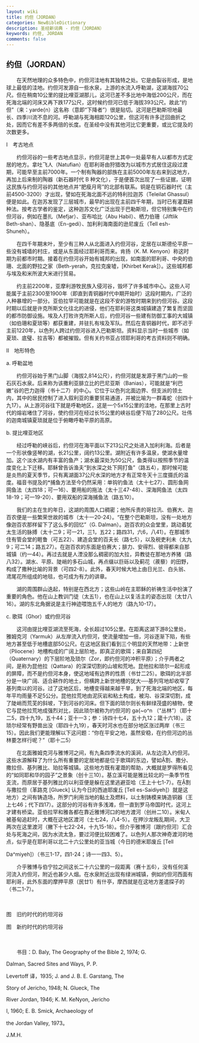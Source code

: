 ```yaml
---
layout: wiki
title: 约但（JORDAN）
categories: NewBibleDictionary
description: 圣经新词典 - 约但（JORDAN）
keywords: 约但, JORDAN
comments: false
---
```


## 约但（JORDAN）

　　在天然地理的众多特色中，约但河洼地有其独特之处。它是由裂谷形成，是地球上最低的洼地。约但河发源自一些水泉，上游的水流入呼勒湖，这湖海拔70公尺。但在稍南10公里的提比哩亚湖那儿，这河已差不多比地中海低200公尺，而在死海北端的河床又再下跌177公尺，这时候约但河已低于海拔393公尺。故此“约但”（来：yarde{n）这名称（意即“下降者”）很是贴切。这河是巴勒斯坦地最长、四季川流不息的河。呼勒湖与死海相距120公里，但这河有许多迂回曲折之处，因而它有差不多两倍的长度。在圣经中没有其他河比它更重要，或比它提及的次数更多。

Ⅰ　考古地点

　　约但河谷的一些考古地点显示，约但河是世上其中一处最早有人以都市方式定居的地方。拿吐飞人（Natufian）在耶利哥由狩猎改为以城市方式居住这段过渡期，可能早至主前7000年。一个制有陶器的部族在主前5000年左右来到这地方，再加上后来制的陶器（新石器时代 B 种文化），于是便首次出现了一些证据，证明这民族与约但河谷的其他地点并“肥瘦月弯”的北部有联系。铜是在铜石器时代（主前4500-3200）才出现，譬如在死海北面不远的特利拉迦苏（Teleilat Ghassul）便是如此。在迦苏发现了三层城市，最早的出现在主前四千年期，当时已有灌溉耕种法。按考古学者的鉴定，这种迦苏文化广泛出现于巴勒斯坦，但它特别集中在约但河谷，例如在墨扎（Mefjar）、亚布哈比（Abu Habil）、栖力伯珊（Jiftlik Beth-shan）、隐基底（En-gedi）、加利利海南面的逊尼废丘（Tell esh-Shuneh）。

　　在四千年期末叶，至少有三种人从北面进入约但河谷，定居在以斯德伦平原一些没有城墙的村庄，或是从东面经过耶利哥而来。肯扬（K. M. Kenyon）称这时期为前都市时期。接着在约但河谷开始有城邦的出现，如南面的耶利哥、中央的伯珊、北面的野拉之家（Beth-yerah，克拉克废墟，[Khirbet Kerak]）。这些城邦都与埃及和米所波大米进行贸易。

　　约主前2200年，亚摩利游牧民族入侵河谷，毁坏了许多城市中心。这些人可能属于主前2300至1900年（即直到青铜器时代中期开始时）这段时期内，广泛的人种暴增的一部分。亚伯拉罕可能就是在这段不安的游牧时期来到约但河谷。这段时期以后就是许克所斯文化往北的进侵，他们在耶利哥这类城镇建造了繁复而坚固的都市防御设施。埃及人打败许克所斯人后，约但河谷一些建有防御工事的大城镇（如伯珊和夏琐等）都获重建，并驻扎有埃及军队。然后在青铜器时代，即不迟于主前1220年，以色列人跨过约但河谷进入巴勒斯坦。资料显示当时一些城市（如夏琐、底璧、拉吉等）都被摧毁。但有关约书亚占领耶利哥的考古资料则不明确。

Ⅱ　地形特色

a. 呼勒盆地

　　约但河谷始于黑门山脚（海拔2,814公尺），约但河就是发源于黑门山的一些石灰石水泉。后来称为该撒利亚腓立比的巴尼亚斯（Banias），可能就是“利巴嫩”谷的巴力迦得（书十二7）的中心。它位于以色列北面边界、但支派的领土内，其中的居民控制了进入叙利亚的重要贸易通道，并被比喻为一群毒蛇（创四十九17）。从上游河谷往下就是呼勒地区，这是一个5x15公里的洼地，在那里上古时代的熔岩堵住了河谷，使约但河在经过长15公里的峡谷后便下陷了280公尺。壮伟的迦南城镇夏琐就是位于俯瞰呼勒平原的高原。

b. 提比哩亚地区

　　经过呼勒的峡谷后，约但河在海平面以下213公尺之处进入加利利海。后者是一个形状像竖琴的湖，长21公里，阔约13公里。湖附近有许多温泉，使湖水量增加。这个淡水湖内有丰富的鱼产；湖水最深处为50公尺，鱼类得以按照季节的温度变化上下迁移。耶稣曾告诉渔夫“到水深之处下网打鱼”（路五4），那时候可能是炎热的夏天季节，只有离湖面37公尺水深的地方才有正常冬天十三度摄氏的温度。福音书提及的*捕鱼方法至今仍然采用：单钩钓鱼法（太十七27）、圆形鱼网网鱼法（太四18；可一16）、要用船的拖法（太十三47-48）、深海网鱼法（太四18-19；可一19-20）、要用双船的深海捕鱼法（路五10）。

　　我们的主在生的年日，这湖的周围人口稠密；他所斥责的哥拉汛、伯赛大、迦百农便是一些繁荣世故的城市（太十一20-24）。“在整个巴勒斯坦，没有一处地方像迦百农那样留下了这么多的回忆”（G. Dalman）。迦百农的众会堂里，跳动着犹太生活的脉搏（太十二9；可一21，三1，五22；路四31，六6，八41）。在那城市住有管会堂的睚鲁（可五22）、建造会堂的百夫长（路七5），以及税吏利未（太九9；可二14；路五27）。在迦百农的东面是伯赛大；腓力、安得烈、彼得都来自那城镇（约一44）。再过去就是人湮没那么稠密的加大拉，异教徒在那地方养猪（路八32）。湖水、平原、陡峭的多石山城，再点缀以巨砾以及蓟花（蒺藜）的田野，构成了撒种比喻的背景（可四2-8）。此外，春天时候大地上由日光兰、白头翁、鸢尾花所组成的地毯，也可成为有力的讲章。

　　湖的周围群山迭起，特别是在西北方；这些山岭在主耶稣的祈祷生活中扮演了重要的角色。他在山上教训门徒（太五1），也在山上以复活主的姿态出现（太廿八16）。湖的东北角据说是主行神迹喂饱五千人的地方（路九10-17）。

c. 歌珥（Ghor）或约但河谷

　　这河由提比哩亚湖流至死海，全长超过105公里。在距离这湖下游8公里处，雅姆克河（Yarmuk）从左岸流入约但河，使流量增加一倍，河谷逐渐下陷，有些地方甚至低于地槽底部50公尺。在这地区我们看到三个明显的天然地带：上新世（Pliocene）地槽构成的广阔上层阶地，即真正的歌珥；来自第四纪（Quaternary）的下层阶地及琐尔（Zor，即约但河的冲积平原）；介乎两者之间，是称为昆他拉（Qattara）的深深切割的山坡和荒地。昆他拉和琐尔一起形成的屏障，而不是约但河本身，使这地域有边界的性质（书廿二25）。歌珥的北半部分是一块广阔、适合耕作的地土，但横跨上新世地槽的犹大──基列穹地却收窄了基列南以的河谷。过了这地区后，地槽变得越来越干旱，到了死海北端的地区，每年平均雨量不足5公分。昆他拉荒地由泥灰岩和粘土构成，被沟、谷深深切割，成了陡峭而荒芜的斜坡，下到河谷的河床。但下面的琐尔则长有鲜绿茂盛的植物，使它与昆他拉荒地成强烈对比，因此琐尔被称为约但河的 ga{~o^n （“丛林”）（耶十二5，四十九19，五十44；亚十一3；参：诗四十七4，五十九12；箴十六18）。这琐尔经常有野兽出没（耶四十九19），春天时河水也在部分地区涨过两岸（书三15）。因此我们更能理解以下这问题：“你在平安之地，虽然安稳，在约但河边的丛林要怎样行呢？”（耶十二5）

　　在北面雅姆克河与雅博河之间，有九条四季流水的溪涧，从左边流入约但河。这些水源解释了为什么所有重要的定居地都是位于歌珥的东边，譬如割、撒分、撒拉但、基列雅比、珀拉等城镇。这些地方既有灌溉的帮助，大概就是罗得所看见的“如同耶和华的园子”之景象（创十三10）。基立溪可能是雅比较北的一条季节性支流，而原居于基列雅比的以利亚便是躲在这里逃避亚哈（王上十七1-7）。在割与撒拉但（革路克 [Glueck] 认为今日的西迪耶废丘 [Tell es-Saidiyeh]）就是这地方）之间有铸造场，所罗门利用当地的黏土及燃料，以土制铸模来铸造铜器（王上七46；代下四17）。这部分的河谷有许多浅滩，但一直到罗马帝国时代，这河上才建有桥梁。亚伯拉罕和雅各都在靠近雅博河口的地方渡河（创卅二10）。米甸人被基甸追赶时，大概在这地区渡河（士七24，八4-5）。在押沙龙叛乱期间，大卫两次在这里渡河（撇下十七22-24，十九15-18）。但介乎雅博河〔跟约但河〕汇合处与死海之间，因为水流太急，要过河便比较困难了。以色列人那次神奇渡河的地点，似乎是在耶利哥以北二十六公里处的亚当城（今日的德米耶废丘 [Tell

Da^miyeh]）（书三1-17，四1-24；诗一一四3、5）。

　　介乎雅博与伯宁拉之间这长二十六公里的一段距离（赛十五6），没有任何溪河流入约但河，附近也甚少人烟。在水泉附近出现有绿洲城镇，例如约但河西面有耶利哥，此外东面的摩押平原（民廿1）有什亭，摩西就是在这地方差遣探子的（书二1-7）。

　





图　旧约时代的约坦河谷





图　新约时代的约坦河谷

　

　　书目：D. Baly, The Geography of the Bible 2, 1974; G.

Dalman, Sacred Sites and Ways, P. P.

Levertoff 译，1935; J. and J. B. E. Garstang, The

Story of Jericho, 1948; N. Glueck, The

River Jordan, 1946; K. M. KeNyon, Jericho

I, 1960; E. B. Smick, Archaeology of

the Jordan Valley, 1973。

J.M.H.










